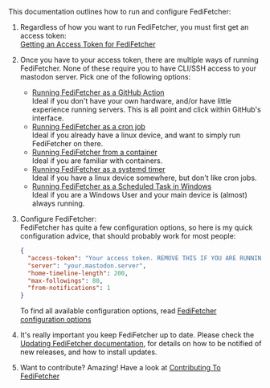 This documentation outlines how to run and configure FediFetcher:

1. Regardless of how you want to run FediFetcher, you must first get an access token:<br>
   [Getting an Access Token for FediFetcher](https://github.com/nanos/FediFetcher/wiki/Getting-an-access-token-for-FediFetcher)

2. Once you have to your access token, there are multiple ways of running FediFetcher. None of these require you to have CLI/SSH access to your mastodon server. Pick one of the following options:<br>

   -  [Running FediFetcher as a GitHub Action](https://github.com/nanos/FediFetcher/wiki/Running-FediFetcher-as-a-GitHub-Action)<br>
      Ideal if you don't have your own hardware, and/or have little experience running servers. This is all point and click within GitHub's interface.
   - [Running FediFetcher as a cron job](https://github.com/nanos/FediFetcher/wiki/Running-FediFetcher-as-a-cron-job)<br>
     Ideal if you already have a linux device, and want to simply run FediFetcher on there.
   - [Running FediFetcher from a container](https://github.com/nanos/FediFetcher/wiki/Running-FediFetcher-from-a-container)<br>
      Ideal if you are familiar with containers.
   - [Running FediFetcher as a systemd timer](https://github.com/nanos/FediFetcher/wiki/Running-FediFetcher-as-a-systemd-timer)<br>
     Ideal if you have a linux device somewhere, but don't like cron jobs.
   - [Running FediFetcher as a Scheduled Task in Windows](https://github.com/nanos/FediFetcher/wiki/Running-FediFetcher-as-a-Scheduled-Task-in-Windows)<br>
     Ideal if you are a Windows User and your main device is (almost) always running.

3. Configure FediFetcher:<br>
   FediFetcher has quite a few configuration options, so here is my quick configuration advice, that should probably work for most people:<br>   
   
   ```json
   {
     "access-token": "Your access token. REMOVE THIS IF YOU ARE RUNNING FEDIFETCHER AS GITHUB ACTION!",
     "server": "your.mastodon.server",
     "home-timeline-length": 200,
     "max-followings": 80,
     "from-notifications": 1
   }
   ```
  
   To find all available configuration options, read [FediFetcher configuration options](https://github.com/nanos/FediFetcher/wiki/FediFetcher-configuration-options)

4. It's really important you keep FediFetcher up to date. Please check the [Updating FediFetcher documentation](https://github.com/nanos/FediFetcher/wiki/Updating-FediFetcher), for details on how to be notified of new releases, and how to install updates.

5. Want to contribute? Amazing! Have a look at [Contributing To FediFetcher]((https://github.com/nanos/FediFetcher/wiki/Contributing-To-FediFetcher))